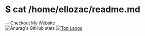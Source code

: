 # $ cat /home/ellozac/readme.md 
    
-- [Checkout My Website](zacstuff.com)  
![Anurag's GitHub stats](https://github-readme-stats.vercel.app/api?username=ellozac&show_icons=true&theme=radical)
  [![Top Langs](https://github-readme-stats.vercel.app/api/top-langs/?username=Ellozac)](https://github.com/anuraghazr/github-readme-stats)
<!--
**Ellozac/Ellozac** is a ✨ _special_ ✨ repository because its `README.md` (this file) appears on your GitHub profile.

Here are some ideas to get you started:

- 🔭 I’m currently working on ...
- 🌱 I’m currently learning ...
- 👯 I’m looking to collaborate on ...
- 🤔 I’m looking for help with ...
- 💬 Ask me about ...
- 📫 How to reach me: ...
- 😄 Pronouns: ...
- ⚡ Fun fact: ...
-->
